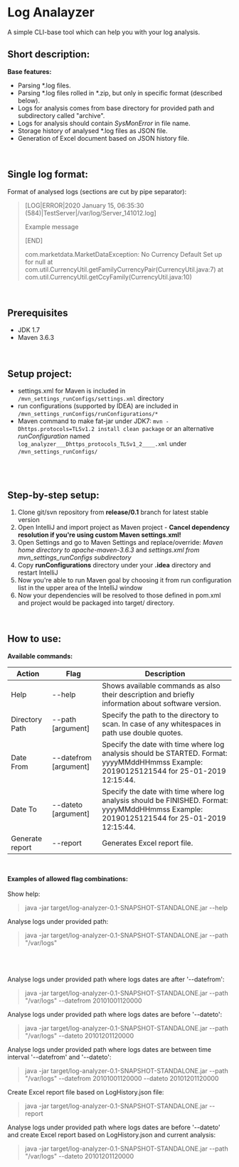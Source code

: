 # Log Analayzer
A simple CLI-base tool which can help you with your log analysis.

## Short description: 
**Base features:**

- Parsing *.log files.
- Parsing *.log files rolled in *.zip, but only in specific format (described below).
- Logs for analysis comes from base directory for provided path and subdirectory called "archive".
- Logs for analysis should contain *SysMonError* in file name.
- Storage history of analysed *.log files as JSON file.
- Generation of Excel document based on JSON history file.

<br/>

## Single log format:
Format of analysed logs (sections are cut by pipe separator): 

>[LOG|ERROR|2020 January 15, 06:35:30 (584)|TestServer|/var/log/Server_141012.log]
> 
>Example message
>
>[END]
>
>com.marketdata.MarketDataException: No Currency Default Set up for null
>	at com.util.CurrencyUtil.getFamilyCurrencyPair(CurrencyUtil.java:7)
>	at com.util.CurrencyUtil.getCcyFamily(CurrencyUtil.java:10)
<br/>

## Prerequisites
- JDK 1.7
- Maven 3.6.3
<br/>

## Setup project:
- settings.xml for Maven is included in ``/mvn_settings_runConfigs/settings.xml`` directory
- run configurations (supported by IDEA) are included in ``/mvn_settings_runConfigs/runConfigurations/*``
- Maven command to make fat-jar under JDK7: ``mvn -Dhttps.protocols=TLSv1.2 install clean package`` or 
an alternative *runConfiguration* named ``log_analyzer___Dhttps_protocols_TLSv1_2____.xml`` under ``/mvn_settings_runConfigs/``

<br/><br/>

## Step-by-step setup:
1. Clone git/svn repository from **release/0.1** branch for latest stable version
2. Open IntelliJ and import project as Maven project - **Cancel dependency resolution if you're using custom Maven settings.xml!**
3. Open Settings and go to Maven Settings and replace/override: 
*Maven home directory to apache-maven-3.6.3* 
and *settings.xml from mvn_settings_runConfigs subdirectory*
4. Copy **runConfigurations** directory under your **.idea** directory and restart IntelliJ
5. Now you're able to run Maven goal by choosing it from run configuration list in the upper area of the IntelliJ window
6. Now your dependencies will be resolved to those defined in pom.xml and project would be packaged into target/ directory.
<br/>

## How to use:
**Available commands:**

| Action | Flag | Description |
| --- | --- | --- |
|Help |              --help |                         Shows available commands as also their description and briefly information about software version. |
|Directory Path |    --path [argument]|               Specify the path to the directory to scan. In case of any whitespaces in path use double quotes. |
|Date From |         --datefrom [argument]|           Specify the date with time where log analysis should be STARTED. Format: yyyyMMddHHmmss Example: 20190125121544 for 25-01-2019 12:15:44.|
|Date To |           --dateto [argument]|             Specify the date with time where log analysis should be FINISHED. Format: yyyyMMddHHmmss Example: 20190125121544 for 25-01-2019 12:15:44.|
|Generate report |   --report|                        Generates Excel report file.|

<br/>

**Examples of allowed flag combinations:** <br/><br/>
Show help:
> java -jar target/log-analyzer-0.1-SNAPSHOT-STANDALONE.jar --help

Analyse logs under provided path:
> java -jar target/log-analyzer-0.1-SNAPSHOT-STANDALONE.jar --path "/var/logs" 

<br/><br/><br/>
Analyse logs under provided path where logs dates are after '--datefrom':
> java -jar target/log-analyzer-0.1-SNAPSHOT-STANDALONE.jar --path "/var/logs" --datefrom 20101001120000

Analyse logs under provided path where logs dates are before '--dateto':
> java -jar target/log-analyzer-0.1-SNAPSHOT-STANDALONE.jar --path "/var/logs" --dateto 20101201120000

Analyse logs under provided path where logs dates are between time interval '--datefrom' and '--dateto':
> java -jar target/log-analyzer-0.1-SNAPSHOT-STANDALONE.jar --path "/var/logs" --datefrom 20101001120000 --dateto 20101201120000

Create Excel report file based on LogHistory.json file:
> java -jar target/log-analyzer-0.1-SNAPSHOT-STANDALONE.jar --report

Analyse logs under provided path where logs dates are before '--dateto' and create Excel report based on LogHistory.json and current analysis:
> java -jar target/log-analyzer-0.1-SNAPSHOT-STANDALONE.jar --path "/var/logs" --dateto 20101201120000
